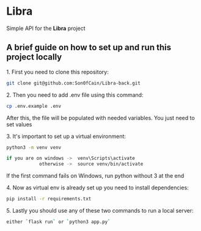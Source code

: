 # Libra

Simple API for the **Libra** project

## A brief guide on how to set up and run this project locally

1\. First you need to clone this repository:

```sh
git clone git@github.com:Son0fCain/Libra-back.git
```

2\. Then you need to add .env file using this command:

```sh
cp .env.example .env
```

After this, the file will be populated with needed variables. You just need to set values

3\. It's important to set up a virtual environment:

```sh
python3 -m venv venv

if you are on windows ->  venv\Scripts\activate
            otherwise ->  source venv/bin/activate
```

If the first command fails on Windows, run python without 3 at the end

4\. Now as virtual env is already set up you need to install dependencies:

```sh
pip install -r requirements.txt
```

5\. Lastly you should use any of these two commands to run a local server:

```sh
either `flask run` or `python3 app.py`
```
